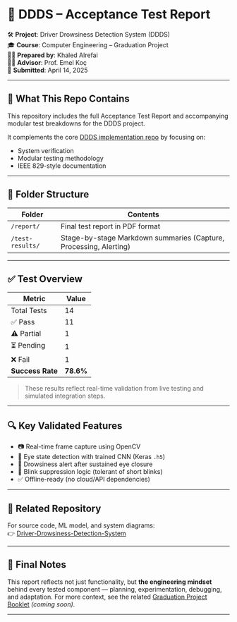 # 📄 DDDS – Acceptance Test Report

🛠️ **Project**: Driver Drowsiness Detection System (DDDS)  
🎓 **Course**: Computer Engineering – Graduation Project  
👨‍💻 **Prepared by**: Khaled Alrefai  
👩‍🏫 **Advisor**: Prof. Emel Koç  
📅 **Submitted**: April 14, 2025

---

## 📘 What This Repo Contains

This repository includes the full Acceptance Test Report and accompanying modular test breakdowns for the DDDS project.

It complements the core [DDDS implementation repo](https://github.com/Kaldx5/Driver-Drowsiness-Detection-System) by focusing on:
- System verification  
- Modular testing methodology  
- IEEE 829-style documentation

---

## 📂 Folder Structure

| Folder | Contents |
|--------|----------|
| `/report/` | Final test report in PDF format |
| `/test-results/` | Stage-by-stage Markdown summaries (Capture, Processing, Alerting) |

---

## ✅ Test Overview

| Metric       | Value      |
|--------------|------------|
| Total Tests  | 14         |
| ✅ Pass      | 11         |
| ⚠️ Partial   | 1          |
| ⏳ Pending   | 1          |
| ❌ Fail      | 1          |
| **Success Rate** | **78.6%** |

> These results reflect real-time validation from live testing and simulated integration steps.

---

## 🔍 Key Validated Features

- 📷 Real-time frame capture using OpenCV  
- 🧠 Eye state detection with trained CNN (Keras `.h5`)  
- 🚨 Drowsiness alert after sustained eye closure  
- 🚫 Blink suppression logic (tolerant of short blinks)  
- ✅ Offline-ready (no cloud/API dependencies)

---

## 🔗 Related Repository

For source code, ML model, and system diagrams:  
👉 [Driver-Drowsiness-Detection-System](https://github.com/Kaldx5/Driver-Drowsiness-Detection-System)

---

## 🧩 Final Notes

This report reflects not just functionality, but **the engineering mindset** behind every tested component — planning, experimentation, debugging, and adaptation. For more context, see the related [Graduation Project Booklet](#) _(coming soon)_.

---
